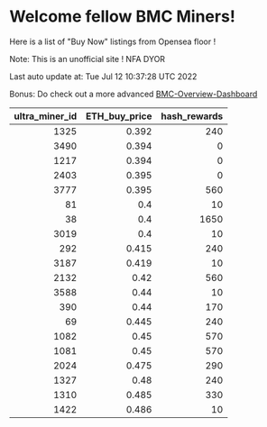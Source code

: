 # Welcome fellow BMC Miners!
Here is a list of "Buy Now" listings from Opensea floor !

Note: This is an unofficial site ! NFA DYOR

Last auto update at: Tue Jul 12 10:37:28 UTC 2022

Bonus: Do check out a more advanced [BMC-Overview-Dashboard](https://dune.com/defifunk/BMC-Overview-Dashboard)


|   ultra_miner_id |   ETH_buy_price |   hash_rewards |
|-----------------:|----------------:|---------------:|
|             1325 |           0.392 |            240 |
|             3490 |           0.394 |              0 |
|             1217 |           0.394 |              0 |
|             2403 |           0.395 |              0 |
|             3777 |           0.395 |            560 |
|               81 |           0.4   |             10 |
|               38 |           0.4   |           1650 |
|             3019 |           0.4   |             10 |
|              292 |           0.415 |            240 |
|             3187 |           0.419 |             10 |
|             2132 |           0.42  |            560 |
|             3588 |           0.44  |             10 |
|              390 |           0.44  |            170 |
|               69 |           0.445 |            240 |
|             1082 |           0.45  |            570 |
|             1081 |           0.45  |            570 |
|             2024 |           0.475 |            290 |
|             1327 |           0.48  |            240 |
|             1310 |           0.485 |            330 |
|             1422 |           0.486 |             10 |